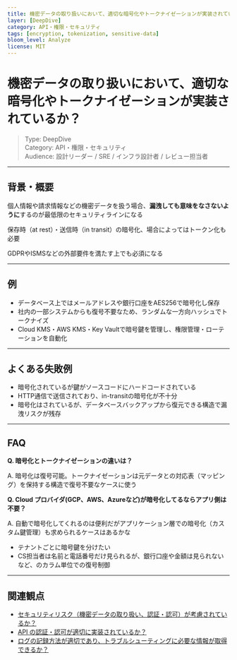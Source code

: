 ```yaml
---
title: 機密データの取り扱いにおいて、適切な暗号化やトークナイゼーションが実装されているか？
layer: [DeepDive]
category: API・権限・セキュリティ 
tags: [encryption, tokenization, sensitive-data]
bloom_level: Analyze
license: MIT
---
```


# 機密データの取り扱いにおいて、適切な暗号化やトークナイゼーションが実装されているか？

> Type: DeepDive  
> Category: API・権限・セキュリティ  
> Audience: 設計リーダー / SRE / インフラ設計者 / レビュー担当者

---

## 背景・概要

個人情報や請求情報などの機密データを扱う場合、**漏洩しても意味をなさないように**するのが最低限のセキュリティラインになる

保存時（at rest）・送信時（in transit）の暗号化、場合によってはトークン化も必要

GDPRやISMSなどの外部要件を満たす上でも必須になる

---

## 例

- データベース上ではメールアドレスや銀行口座をAES256で暗号化し保存
- 社内の一部システムからも復号不要なため、ランダムな一方向ハッシュでトークナイズ
- Cloud KMS・AWS KMS・Key Vaultで暗号鍵を管理し、権限管理・ローテーションを自動化

---

## よくある失敗例

- 暗号化されているが鍵がソースコードにハードコードされている
- HTTP通信で送信されており、in-transitの暗号化が不十分
- 暗号化はされているが、データベースバックアップから復元できる構造で漏洩リスクが残存

---

## FAQ

**Q. 暗号化とトークナイゼーションの違いは？**

A. 暗号化は復号可能。トークナイゼーションは元データとの対応表（マッピング）を保持する構造で復号不要なケースに使う

**Q. Cloud プロバイダ(GCP、AWS、Azureなど)が暗号化してるならアプリ側は不要？**

A. 自動で暗号化してくれるのは便利だがアプリケーション層での暗号化（カスタム鍵管理）も求められるケースはあるかな

- テナントごとに暗号鍵を分けたい
- CS担当者は名前と電話番号だけ見られるが、銀行口座や金額は見られないなど、のカラム単位での復号制御

---

## 関連観点

- [セキュリティリスク（機密データの取り扱い、認証・認可）が考慮されているか？](https://zenn.dev/kanaria007/articles/cb4a6fe7106f2a)
- [API の認証・認可が適切に実装されているか？](https://zenn.dev/kanaria007/articles/a53418ef47c504)
- [ログの記録方法が適切であり、トラブルシューティングに必要な情報が取得できるか？](https://zenn.dev/kanaria007/articles/a19bf86edf5798)
